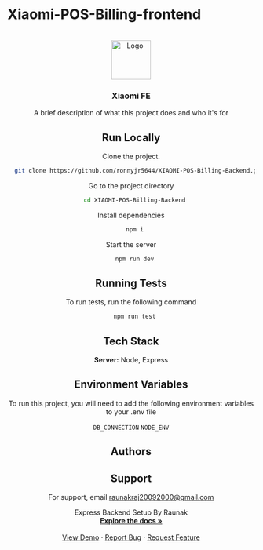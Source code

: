 # Xiaomi-POS-Billing-frontend
<div id="top"></div>
<!-- 
[![Contributors][contributors-shield]][contributors-url]
[![Forks][forks-shield]][forks-url]
[![Stargazers][stars-shield]][stars-url]
[![Issues][issues-shield]][issues-url]
[![MIT License][license-shield]][license-url]
[![LinkedIn][linkedin-shield]][linkedin-url] -->

<!-- PROJECT LOGO -->
<br />
<div align="center">
  <a href="#">
    <img src="https://uilogos.co/img/logomark/lighting.png" alt="Logo" width="80" height="80">
  </a>

  <h3 align="center">Xiaomi FE</h3>

A brief description of what this project does and who it's for


## Run Locally

Clone the project.

```bash
  git clone https://github.com/ronnyjr5644/XIAOMI-POS-Billing-Backend.git
```

Go to the project directory

```bash
  cd XIAOMI-POS-Billing-Backend
```

Install dependencies

```bash
  npm i
```

Start the server

```bash
  npm run dev
```


## Running Tests

To run tests, run the following command

```bash
  npm run test
```


## Tech Stack

**Server:** Node, Express


## Environment Variables

To run this project, you will need to add the following environment variables to your .env file

`DB_CONNECTION`
`NODE_ENV`


## Authors



## Support

For support, email raunakraj20092000@gmail.com


  <p align="center">
    Express Backend Setup By Raunak 
    <br />
    <a href="#"><strong>Explore the docs »</strong></a>
    <br />
    <br />
    <a href="#">View Demo</a>
    ·
    <a href="#">Report Bug</a>
    ·
    <a href="#">Request Feature</a>
  </p>
</div>
</div>
